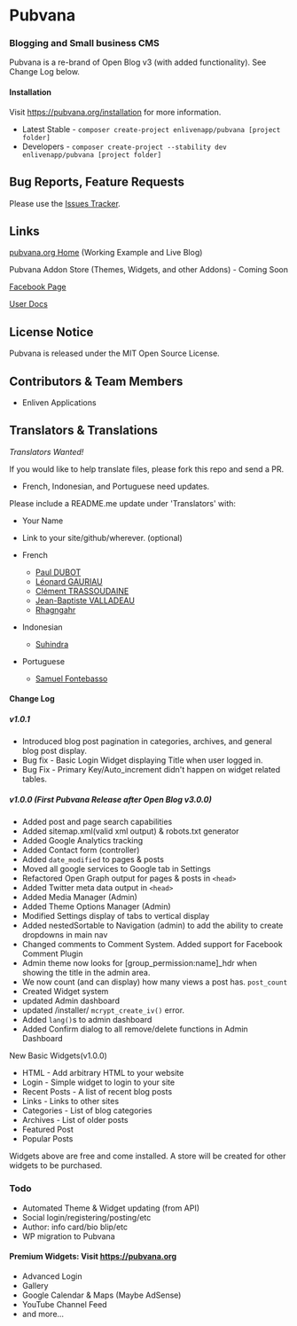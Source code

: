 # Pubvana

### Blogging and Small business CMS

Pubvana is a re-brand of Open Blog v3 (with added functionality).  See Change Log below.
  		  
#### Installation

Visit https://pubvana.org/installation for more information.

* Latest Stable - `composer create-project enlivenapp/pubvana [project folder]` 
* Developers - `composer create-project --stability dev enlivenapp/pubvana [project folder]`   

## Bug Reports, Feature Requests

Please use the [Issues Tracker](https://github.com/enlivenapp/pubvana/issues).

## Links

[pubvana.org Home](http://pubvana.org) (Working Example and Live Blog)

Pubvana Addon Store (Themes, Widgets, and other Addons) - Coming Soon

[Facebook Page](https://www.facebook.com/pubvana.org)

[User Docs](http://pubvana.org)

## License Notice

Pubvana is released under the MIT Open Source License.

## Contributors & Team Members 

- Enliven Applications


## Translators & Translations

_Translators Wanted!_  

If you would like to help translate files, please fork this repo and send a PR. 

* French, Indonesian, and Portuguese need updates.

Please include a README.me update under 'Translators' with:

* Your Name
* Link to your site/github/wherever. (optional)

  
* French 
  - [Paul DUBOT](https://github.com/keeganpa)
  - [Léonard GAURIAU](https://github.com/leoDisjonct)
  - [Clément TRASSOUDAINE](https://github.com/intv0id)
  - [Jean-Baptiste VALLADEAU](https://github.com/ignamarte)
  - [Rhagngahr](https://github.com/Rhagngahr)

* Indonesian
  - [Suhindra](https://github.com/suhindra)

* Portuguese
  - [Samuel Fontebasso](https://github.com/fontebasso)



#### Change Log

##### v1.0.1

* Introduced blog post pagination in categories, archives, and general blog post display.
* Bug fix - Basic Login Widget displaying Title when user logged in.
* Bug Fix - Primary Key/Auto_increment didn't happen on widget related tables.


##### v1.0.0 (First Pubvana Release after Open Blog v3.0.0)

* Added post and page search capabilities
* Added sitemap.xml(valid xml output) & robots.txt generator
* Added Google Analytics tracking
* Added Contact form (controller)
* Added `date_modified` to pages & posts
* Moved all google services to Google tab in Settings
* Refactored Open Graph output for pages & posts in `<head>`
* Added Twitter meta data output in `<head>`
* Added Media Manager (Admin)
* Added Theme Options Manager (Admin)
* Modified Settings display of tabs to vertical display
* Added nestedSortable to Navigation (admin) to add the ability to create dropdowns in main nav
* Changed comments to Comment System.  Added support for Facebook Comment Plugin
* Admin theme now looks for [group_permission:name]\_hdr when showing the title in the admin area.
* We now count (and can display) how many views a post has.  `post_count`
* Created Widget system
* updated Admin dashboard 
* updated /installer/ `mcrypt_create_iv()` error.
* Added `lang()`s to admin dashboard
* Added Confirm dialog to all remove/delete functions in Admin Dashboard


New Basic Widgets(v1.0.0)

* HTML - Add arbitrary HTML to your website
* Login - Simple widget to login to your site
* Recent Posts - A list of recent blog posts
* Links - Links to other sites
* Categories - List of blog categories
* Archives - List of older posts
* Featured Post
* Popular Posts

Widgets above are free and come installed.  A store will be created for other widgets to be purchased.




### Todo

* Automated Theme & Widget updating (from API)
* Social login/registering/posting/etc
* Author: info card/bio blip/etc
* WP migration to Pubvana

#### Premium Widgets: Visit https://pubvana.org

* Advanced Login
* Gallery
* Google Calendar & Maps (Maybe AdSense)
* YouTube Channel Feed
* and more...

